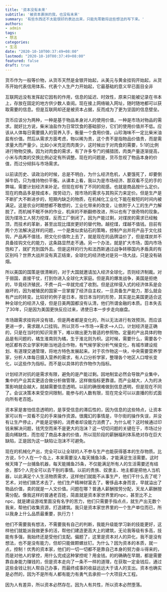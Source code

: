 ```yaml
---
title: '资本没有未来'
subtitle: '被资本裹挟的我，也没有未来'
summary: '有些东西还不太能很好的表达出来，只能先零散将这些想法的写下来。'
authors:
- admin
tags:
- 想法
categories:
- 生活
date: "2020-10-10T00:37:49+08:00"
lastmod: "2020-10-10T00:37:49+08:00"
featured: false
draft: true
---
```

货币作为一般等价物，从货币天然是金银开始起，从美元与黄金挂钩开始起，从货币开始代表信用体系、代表个人生产力开始起，它最基础的意义早已面目全非

互联网远没有发挥起它因有的作用，信息的延迟、时效性，原来只能被记录在书本上，存放在固定的地方供少数人查阅。现在接上网络输入网址，随时随地都可以获取需要的信息。但是互联网却还是被资本占据，反而成为了更为坚固的信息壁垒。

货币应该分为两种，一种是基于物品本身对人的使用价值，一种是市场对物品的需求。就好比方说，柴米油盐作为日常饮食的基础部分，它们的使用价值并不低。应该从人体每日需要摄入的营养入手，衡量一个食用价值，山珍海味不一定比柴米油盐有价值。然后从需求方面考虑，物以稀为贵，这个贵不是指物品价值贵，而是需求量大而产量少。比如小米充足而肉类少，这时候出于对肉食的需要，5:1的比例进行物物交换。因为对肉食的需求，有了许多专门的捕猎团，肉类产量逐渐提高，小米与肉类的交换比例必定有所调整。现在的问题是，货币忽视了物品本身的价值，而过分倾斜与市场需求。

以前读历史、读政治的时候，总是不明白，为什么经济危机，人要饿死了，却要倒掉牛奶，只为维持物价平衡。从课本上看，我以为是市场经济、那双看不见的手的弊端，需要计划经济来补足。但现在却有了不同的观感。也就是商品按什么定价。现在的商品多是按成本，按劳动力，按市场的需求与其购买力来定价。但是生产是不断扩大不断进步的，短期内缺乏的物质，在机械化工业化下能在极短的时间内被满足。这是农业时期想都不敢想的，工业化带来的改变，让依附于人工的生产力解脱了。而机械不眠不休的作业，机床的不断翻修改进，所以也有了很奇特的现象。因为煤场工人努力挖煤，反而工厂倒闭了。因为产能过剩，对煤炭的需求已经触顶，而技术的革新，甚至出现比煤炭更好的替代物。越挖煤，煤越不值钱。目前有两个方法解决这样的问题，一个是类似卖钻石的策略，控制产出并将产品于文化挂钩，产品再不值钱，把文化价值吹上去了，就是现在的品牌溢价了，但是煤炭并不具备挂钩文化的能力，这条路显然走不通。另一个办法，就是扩大市场，国内市场饱和了，就扩充到国外去。但是这样的行为和法西斯通过战争转移国内矛盾真的有区别吗？世界大战并没有真正结束，全球化的经济绝对是另一场大战，只是没有硝烟。

所以美国的国策是很清晰的，对于大国就邀请加入经济全球化，否则经济制裁。对于弱国，直接干仗，打到你进入全球化大家庭。但是真的爆发战争，美国是拒绝的，毕竟经济殖民，不费一兵一卒就完成了收割。但是这样侵入式的经济体系是会崩坏的，因为被殖民的国家一旦掌握了经济自主权，一旦具备生产能力，那么就会有产出的转变。比较好的例子是日本，按日本当时的形势，其实是比美国更适合这种全球化的经济入侵，但是日美两国都没有认清，他们所谓金融的本质。日本失去了30年，只是因为美国更快反应过来，诱使日本一步步走向崩盘。

市场跟需求挂钩并没有错，但是两者都是变化的，所以无法进行有效预测。而应该更进一步，需求跟人口挂钩。所以货币-->市场-->需求-->人口，计划经济是正确的，只是在当时的知识背景下，难以做出更为普适的参照物。定量的产出具体的物品是有问题的，橘生淮南则为橘，生于淮北则为枳。这时候，需要什么，需要各个地区都有农业学家判断当地适合作物，有气候学家分析气候变化，有城市建设规划、有道理交通管理，将地方特色发展起来。对于农作物这一块，中央需要营养学家，分析人体每日摄入营养的需求，有人口分析学家，整理各个地区人口增长变化，以这些作为指标。而不是以具体的农作物作为指标。

计划经济对抗的是需求有限，避免的是产能过剩。因地制宜必然会导致产业集中，集中的产业其实更适合做分析做管理，这样做指标更靠谱。而产业越大，人为的决策影响就会越大，就越需要信息透明。以前的确很难做到信息透明，但是现在不同了。会议决策本来受空间限制，能参与的人数有限，现在完全可以以直播的形式面向所有老百姓。

资本家是害怕信息透明的，是享受信息的滞后性的，因为信息的这些特点，让资本家可以有一双看不见的手来操作资源。很魔幻的事情是，华尔街的操作失误，并没有让生产停止，产能是足够的，消费者却没能力消费了。为什么呢？这时候通过印钱来解决问题，钱凭空而来不是更大的泡沫？这一切切问题的关键在于，市场过分面向稀缺性，而忽视了商品本身的价值，所以现阶段的薪酬福利体系绝对存在巨大缺陷，正是因为这一缺陷让泡沫不可避免。

现在的机械化产出，完全可以让全球的人不参与生产也能获得基本的生存物质。比方说，5个人在一个岛上，本来需要没人每天捕鱼3条，才能满足生活需要。这时候天降了一台捕鱼机器，每天能捕鱼25条，不仅能满足所有人的生活需要还有结余，那5个人完全可以去干别的事情。以前的贵族、奴隶主、地主都是把他人当机器，以此满足个人生活物质需求，这样他们就能不从事生产，他们干什么去了呢？艺术，对他们搞艺术去了，他们生产精神财富去了。奢侈品本身而言，早就溢出了物品价值，卖的就是一人文价值。问题在哪？普通人薪酬按劳分配，天龙人薪酬按需分配。像我这样的普通老百姓，简直就是资本家世界里的npc，甚至比不上npc，就是建设游戏里面没有名字的苦力，他们只需要手指点点，就生产出无数个我来，帮他们收集资源，打造建筑。我只是资本家世界里的一个生产单位而已，所以我身上什么品质最重要，执行力！

他们不需要我有想法，不需要我有自己的判断，我能升级能学习新的技能更好，这样他们就能派我做更多的活，帮他们建造更高大上的建筑，无论我等级有多高，技能有多强，我始终还是受他们支配。偏题了，这里是资本对人的异化，我不是没有想法，也不是没有能力，但却只能做颗螺丝钉。为什么？因为资本的本质，就一点，控制！优秀的资本家，他们的一切一切都不是靠自己本身的努力奋斗得来的，而是对他人的掌控，用什么完成这种掌控呢？用金钱。的的确确在早期，都是需要靠自身能力赚钱的，但是资本走向了一条不一样的道理，在获取一定金钱后，通过这些金钱让别人帮自己办事，而最终成事的收益远远大于请人的支出。资本也确实是必然的，因为不是所有人都有能力有勇气去承担一个大项目大工程。

因为人有差异，所以资本必然存在。因为人有共性，所以资本必然堕落。